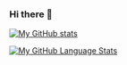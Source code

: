 ### Hi there 👋

[![My GitHub stats](https://github-readme-stats.vercel.app/api?username=biegomar&count_private=true&show_icons=true&theme=github_dark)](https://github.com/anuraghazra/github-readme-stats)

[![My GitHub Language Stats](https://github-readme-stats.vercel.app/api/top-langs/?username=biegomar&theme=github_dark)]()


<!--
**biegomar/biegomar** is a ✨ _special_ ✨ repository because its `README.md` (this file) appears on your GitHub profile.

Here are some ideas to get you started:

- 🔭 I’m currently working on ...
- 🌱 I’m currently learning ...
- 👯 I’m looking to collaborate on ...
- 🤔 I’m looking for help with ...
- 💬 Ask me about ...
- 📫 How to reach me: ...
- 😄 Pronouns: ...
- ⚡ Fun fact: ...
-->
